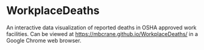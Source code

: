 # WorkplaceDeaths
An interactive data visualization of reported deaths in OSHA approved work facilities.
Can be viewed at https://mbcrane.github.io/WorkplaceDeaths/ in a Google Chrome web browser.
